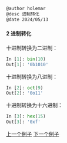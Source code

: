```markdown
@author holemar
@desc 进制转化
@date 2024/05/13
```

#### 2  进制转化

十进制转换为二进制：
```python
In [1]: bin(10)
Out[1]: '0b1010'
```

十进制转换为八进制：
```python
In [2]: oct(9)
Out[2]: '0o11'
```

十进制转换为十六进制：
```python
In [3]: hex(15)
Out[3]: '0xf'
```


[上一个例子](1.md)    [下一个例子](3.md)